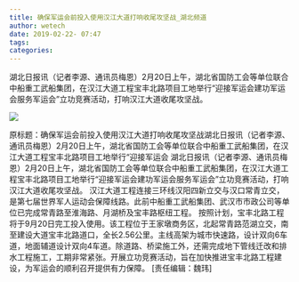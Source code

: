 ```yaml
---
title: 确保军运会前投入使用汉江大道打响收尾攻坚战_湖北频道
author: wetech
date: 2019-02-22- 07:47
tags: 
categories: 
---
```

湖北日报讯（记者李源、通讯员梅恩）2月20日上午，湖北省国防工会等单位联合中船重工武船集团，在汉江大道工程宝丰北路项目工地举行“迎接军运会建功军运会服务军运会”立功竞赛活动，打响汉江大道收尾攻坚战。
<!-- more -->
                
<img align="center" border="0" src="http://p2.ifengimg.com/a/2016/0810/204c433878d5cf9size1_w16_h16.png" />
                
            
原标题：确保军运会前投入使用汉江大道打响收尾攻坚战湖北日报讯（记者李源、通讯员梅恩）2月20日上午，湖北省国防工会等单位联合中船重工武船集团，在汉江大道工程宝丰北路项目工地举行“迎接军运会
湖北日报讯（记者李源、通讯员梅恩）2月20日上午，湖北省国防工会等单位联合中船重工武船集团，在汉江大道工程宝丰北路项目工地举行“迎接军运会建功军运会服务军运会”立功竞赛活动，打响汉江大道收尾攻坚战。
汉江大道工程连接三环线汉阳四新立交与汉口常青立交，是第七届世界军人运动会保障线路。此前中船重工武船集团、武汉市市政公司等单位已完成常青路至淮海路、月湖桥及宝丰路枢纽工程。
按照计划，宝丰北路工程将于9月20日完工投入使用。该工程位于王家墩商务区，北起常青路范湖立交，南至建设大道宝丰北路道口，全长2.56公里。主线高架为城市快速路，设计双向6车道，地面辅道设计双向4车道。除道路、桥梁施工外，还需完成地下管线迁改和排水工程施工，工期非常紧张。开展立功竞赛活动，旨在加快推进宝丰北路工程建设，为军运会的顺利召开提供有力保障。
[责任编辑：魏玮]
            
